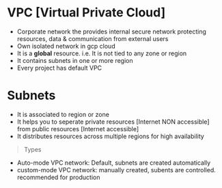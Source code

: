 # VPC [Virtual Private Cloud]
- Corporate network the provides internal secure network protecting resources, data & communication from external users
- Own isolated network in gcp cloud
- It is a **global** resource. i.e. It is not tied to any zone or region
- It contains subnets in one or more region
- Every project has default VPC

# Subnets
- It is associated to region or zone
- It helps you to seperate private resources [Internet NON accessible] from public resources [Internet accessible]
- It distributes resources across multiple regions for high availability

> Types
- Auto-mode VPC network: Default, subnets are created automatically
- custom-mode VPC network: manually created, subents are controlled. recommended for production
